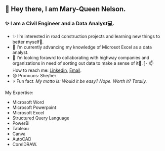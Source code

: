 ## 👋 Hey there, I am Mary-Queen Nelson.
### ✨ I am a Civil Engineer and a Data Analyst💻.
  - ✨ I’m interested in road construction projects and learning new things to better myself🥰.
  - 🌱 I’m currently advancing my knowledge of Microsot Excel as a data analyst.
  - 💞️ I’m looking forawrd to collaborating with highway companies and organizations in need of sorting out data to make a sense of it🙂.
  ]- 📫 How to reach me: [Linkedin](www.linkedin.com/in/mary-queen-nelson-6845b8273), [Email](nelsonmaryqueen@gmail.com).
  - 😄 Pronouns: She/her
  - ⚡ Fun fact: _My motto is: Would it be easy? Nope. Worth it? Totally._

My Expertise:

  - Microsoft Word
  - Microsoft Powerpoint
  - Microsoft Excel
  - Structured Query Language
  - PowerBI
  - Tableau
  - Canva
  - AutoCAD
  - CorelDRAW.

    
    
